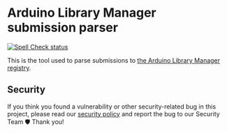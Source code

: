 # Arduino Library Manager submission parser

[![Spell Check status](https://github.com/arduino/library-manager-submission-parser/actions/workflows/spell-check.yml/badge.svg)](https://github.com/arduino/library-manager-submission-parser/actions/workflows/spell-check.yml)

This is the tool used to parse submissions to [the Arduino Library Manager registry](https://github.com/arduino/library-manager-registry).

## Security

If you think you found a vulnerability or other security-related bug in this project, please read our [security policy](https://github.com/arduino/arduino-cli/security/policy) and report the bug to our Security Team 🛡️ Thank you!
